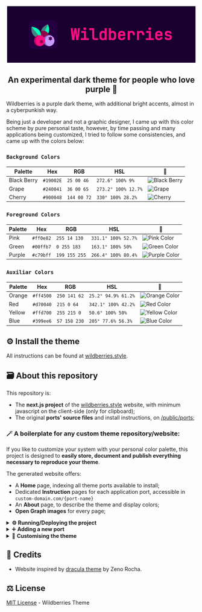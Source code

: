 <div align="center">
<img src="./public/img/ui/logo.jpg" alt="Wildberries" width="500px">
<h2>An experimental dark theme for people who love purple 🍒</h2>
</div>

Wildberries is a purple dark theme, with additional
bright accents, almost in a cyberpunkish way.

Being just a developer and not a graphic designer, I came up with this
color scheme by pure personal taste, however, by time passing and many
applications being customized, I tried to follow some consistencies, and came up with the colors below:

### `Background Colors`

| Palette     | Hex       | RGB         | HSL                 | 🎨                                                                  |
| ----------- | --------- | ----------- | ------------------- | ------------------------------------------------------------------- |
| Black Berry | `#19002E` | `25 00 46`  | `272.6° 100% 9%`    | ![Black Berry](https://via.placeholder.com/20/19002E/19002E?text=+) |
| Grape       | `#240041` | `36 00 65`  | `273.2° 100% 12.7%` | ![Grape](https://via.placeholder.com/20/240041/240041?text=+)       |
| Cherry      | `#900048` | `144 00 72` | `330° 100% 28.2%`   | ![Cherry](https://via.placeholder.com/20/900048/900048?text=+)      |

### `Foreground Colors`

| Palette | Hex       | RGB           | HSL                 | 🎨                                                                   |
| ------- | --------- | ------------- | ------------------- | -------------------------------------------------------------------- |
| Pink    | `#ff0e82` | `255 14 130`  | `331.1° 100% 52.7%` | ![Pink Color](https://via.placeholder.com/20/ff0e82/ff0e82?text=+)   |
| Green   | `#00ffb7` | `0 255 183`   | `163.1° 100% 50%`   | ![Green Color](https://via.placeholder.com/20/00ffb7/00ffb7?text=+)  |
| Purple  | `#c79bff` | `199 155 255` | `266.4° 100% 80.4%` | ![Purple Color](https://via.placeholder.com/20/c79bff/c79bff?text=+) |

### `Auxiliar Colors`

| Palette | Hex       | RGB          | HSL                 | 🎨                                                                   |
| ------- | --------- | ------------ | ------------------- | -------------------------------------------------------------------- |
| Orange  | `#ff4500` | `250 141 62` | `25.2° 94.9% 61.2%` | ![Orange Color](https://via.placeholder.com/20/fa8d3e/fa8d3e?text=+) |
| Red     | `#d70040` | `215 0 64`   | `342.1° 100% 42.2%` | ![Red Color](https://via.placeholder.com/20/d70040/d70040?text=+)    |
| Yellow  | `#ffd700` | `255 215 0`  | `50.6° 100% 50%`    | ![Yellow Color](https://via.placeholder.com/20/ffd700/ffd700?text=+) |
| Blue    | `#399ee6` | `57 158 230` | `205° 77.6% 56.3%`  | ![Blue Color](https://via.placeholder.com/20/399ee6/399ee6?text=+)   |

  <!-- alternative for purple: #a470d8 -->
  <!-- Another interesting purple: #ac4ea4 -->

## ⚙️ Install the theme

All instructions can be found at [wildberries.style](https://wildberries.style/).

## 🗃️ About this repository

This repository is:

- The **next.js project** of the [wildberries.style](https://wildberries.style/) website, with minimum javascript on the client-side (only for clipboard);
- The original **ports' source files** and install instructions, on [/public/ports](https://github.com/gbgabo/wildberries/tree/main/ports);

### 🪄 A boilerplate for any custom theme repository/website:

If you like to customize your system with your personal color palette, this project is designed to **easily store, document and publish everything necessary to reproduce your theme**.

The generated website offers:

- A **Home** page, indexing all theme ports available to install;
- Dedicated **Instruction** pages for each application port, accessible in `custom-domain.com/{port-name}`
- An **About** page, to describe the theme and display colors;
- **Open Graph images** for every page;

<details>
<summary><b>⚙️ Running/Deploying the project</b></summary>

**Running**

First, run the Next.js development server:

```bash
yarn dev
```

And open [http://localhost:3000](http://localhost:3000) with your browser to see the result.

**Building the project**

```bash
yarn build
```

To learn more, take a look at the [Next.js Documentation](https://nextjs.org/docs)

</details>

<details>
<summary>➕ <b>Adding a new port</b></summary>
<br>
All ports are located on `public/ports`, each one is contained within a directory named by the port's application name, like `vim`, `chrome`, `slack`, etc...

A port directory is expected to have three main files:

```
public/ports
        ├── doom-emacs
        │   ├── install.md
        │   ├── screenshot.png
        │   └── assets
        │       ├── windows.zip
        │       └── linux.conf
        ├── chrome
        │   └── ...
        ├── slack
        │   └── ...
        └── ...
```

- A **install.md** file, containing instruction steps to install the theme for that application, you can write anything necessary to guide in the instalation process. A header with the port formal `title` and `platform` suported is expected:

  ```md
  ---
  title: Doom Emacs
  platform: ["linux", "windows"]
  ---

  1. step one
  2. step two
  ```

- A **screenshot.png** image, to be displayed in the port instruction page

- **Installation assets**, in the case it's needed to install the port. All assets need to be stored in an "assets" folder. If the assets need to be contained within a dedicated folder name, zip it to be listed as one file. For each file, a download button is created on the port page.
</details>

<details>
<summary>🎨 <b>Customising the theme</b></summary>

On `styles/globals.css`, the `:root` selector contains all the color variables the website is based on:

```css
:root {
  --black-berry: #19002e;
  --grape: #240041;
  --cherry: #900048;
  --purple: #c79bff;
  --red: #d70040;
  --pink: #ff0e82;
  --green: #00ffb7;
  --orange: #ff4500;
  --yellow: #ffd700;
  --blue: #399ee6;

  --background-dark: var(--grape);
  --background-darker: var(--black-berry);
  --foreground: var(--pink);
  --secondary-foreground: var(--purple);

  --element-background: var(--cherry);
  --element-foreground: var(--green);
}
```

</details>

## 🌟 Credits

- Website inspired by [dracula theme](http://draculatheme.com/) by Zeno Rocha.

## ⚖️ License

[MIT License](./LICENSE) - Wildberries Theme
